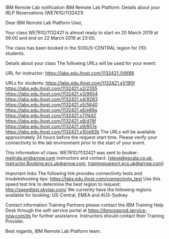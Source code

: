 IBM Remote Lab notification
IBM Remote Lab Platform: Details about your IRLP Reservations (WE761G/1132421)

Dear IBM Remote Lab Platform User,

Your class WE761G/1132421 is almost ready to start on 20 March 2019 at 06:00 and end on 22 March 2019 at 23:00.

The class has been booked in the SOSUS-CENTRAL region for (10) students.



Details about your class
The following URLs will be used for your event:

URL for instructor:
https://labs.edu.ihost.com/1132421.i1/6f88

URLs for students:
https://labs.edu.ihost.com/1132421.s1/190f
https://labs.edu.ihost.com/1132421.s2/2355
https://labs.edu.ihost.com/1132421.s3/9504
https://labs.edu.ihost.com/1132421.s4/9283
https://labs.edu.ihost.com/1132421.s5/5640
https://labs.edu.ihost.com/1132421.s6/e89a
https://labs.edu.ihost.com/1132421.s7/f442
https://labs.edu.ihost.com/1132421.s8/d78f
https://labs.edu.ihost.com/1132421.s9/857e
https://labs.edu.ihost.com/1132421.s10/e92b
The URLs will be available approximately 24 hours before the request start time.
Please verify your connectivity to the lab environment prior to the start of your event.

This information of class: WE761G/1132421 was sent to 
booker: melinda.eri@arrow.com
instructors and contact: [steve@escala.co.uk, instructor.Booking.ecs.uk@arrow.com, trainingsupport.ecs.uk@arrow.com]


Important links
The following link provides connectivity tests and troubleshooting tips: https://labs.edu.ihost.com/connectivity_test
Use this speed test link to determine the best region to request: http://speedtest.skytap.com/
We currently have the following regions available for booking: US-Central, EMEA and AUS-Sydney


Contact information
Training Partners please contact the IBM Training Help Desk through the self-service portal at https://ibmcpsprod.service-now.com/its for further assistance. Instructors should contact their Training Provider.

Best regards,
IBM Remote Lab Platform team.
